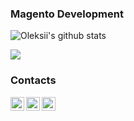 ### Magento Development

![Oleksii's github stats](https://github-readme-stats.vercel.app/api?username=ityetti)

![](https://komarev.com/ghpvc/?username=ityetti&color=brightgreen)

### Contacts
[<img align="left" alt="Email" width="22px" src="https://cdn.jsdelivr.net/npm/simple-icons@3.7.0/icons/gmail.svg" />][email]
[<img align="left" alt="YouTube" width="22px" src="https://cdn.jsdelivr.net/npm/simple-icons@v3/icons/youtube.svg" />][youtube]
[<img align="left" alt="LinkedIn" width="22px" src="https://cdn.jsdelivr.net/npm/simple-icons@v3/icons/linkedin.svg" />][linkedin]

[email]: mailto:ityetti@gmail.com
[youtube]: https://www.youtube.com/channel/UCRxMrNYtYkZSzUITOLvsVrQ/
[linkedin]: https://www.linkedin.com/in/iamborovyk/
